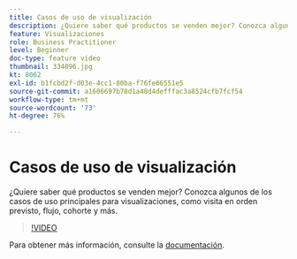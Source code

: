 ```yaml
---
title: Casos de uso de visualización
description: ¿Quiere saber qué productos se venden mejor? Conozca algunos de los casos de uso principales para visualizaciones, como visita en orden previsto, flujo, cohorte y más.
feature: Visualizaciones
role: Business Practitioner
level: Beginner
doc-type: feature video
thumbnail: 334096.jpg
kt: 8062
exl-id: b1fcbd2f-d03e-4cc1-80ba-f76fe66551e5
source-git-commit: a1606697b78d1a48d4defffac3a8524cfb7fcf54
workflow-type: tm+mt
source-wordcount: '73'
ht-degree: 76%

---
```


# Casos de uso de visualización

¿Quiere saber qué productos se venden mejor? Conozca algunos de los casos de uso principales para visualizaciones, como visita en orden previsto, flujo, cohorte y más.

>[!VIDEO](https://video.tv.adobe.com/v/334096/?quality=12&learn=on)

Para obtener más información, consulte la [documentación](https://experienceleague.adobe.com/docs/data-workbench/using/dashboard/visualizations/visualization-types/c-visualization-types.html?lang=en).
